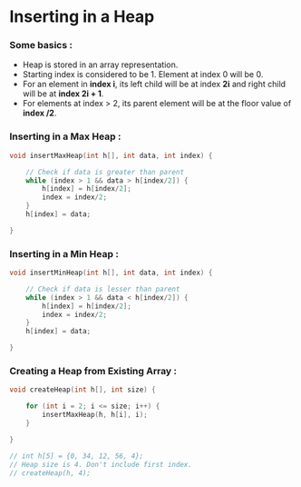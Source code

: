 # Inserting in a Heap

### Some basics :

* Heap is stored in an array representation.
* Starting index is considered to be 1. Element at index 0 will be 0.
* For an element in **index i**, its left child will be at index **2i** and right child will be at **index 2i + 1**.
* For elements at index &gt; 2, its parent element will be at the floor value of **index /2**.

### Inserting in a Max Heap :

```c
void insertMaxHeap(int h[], int data, int index) {

    // Check if data is greater than parent
    while (index > 1 && data > h[index/2]) {
        h[index] = h[index/2];
        index = index/2;
    }
    h[index] = data;

}
```

### Inserting in a Min Heap :

```c
void insertMinHeap(int h[], int data, int index) {

    // Check if data is lesser than parent
    while (index > 1 && data < h[index/2]) {
        h[index] = h[index/2];
        index = index/2;
    }
    h[index] = data;

}
```

### Creating a Heap from Existing Array :

```c
void createHeap(int h[], int size) {

    for (int i = 2; i <= size; i++) {
        insertMaxHeap(h, h[i], i);
    }

}

// int h[5] = {0, 34, 12, 56, 4}; 
// Heap size is 4. Don't include first index.
// createHeap(h, 4);
```

